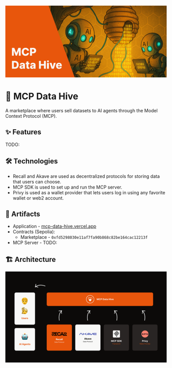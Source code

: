![Cover](/Cover.png)

# 🐝 MCP Data Hive

A marketplace where users sell datasets to AI agents through the Model Context Protocol (MCP).

## ✨ Features

TODO:

## 🛠️ Technologies

- Recall and Akave are used as decentralized protocols for storing data that users can choose.
- MCP SDK is used to set up and run the MCP server.
- Privy is used as a wallet provider that lets users log in using any favorite wallet or web2 account.

## 🔗 Artifacts

- Application - [mcp-data-hive.vercel.app](https://mcp-data-hive.vercel.app/)
- Contracts (Sepolia):
  - Marketplace - `0xfd5298030e11af7fa90b868c82be164cac12213f`
- MCP Server - TODO:

## 🏗️ Architecture

![Architecture](/Architecture.png)
